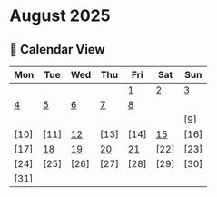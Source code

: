 # August 2025

## 📅 Calendar View

| Mon | Tue | Wed | Thu | Fri | Sat | Sun |
|-----|-----|-----|-----|-----|-----|-----|
| | | | | [1](01-08-2025.md) | [2](02-08-2025.md) | [3](03-08-2025.md) |
| [4](04-08-2025.md) | [5](05-08-2025.md) | [6](06-08-2025.md) | [7](07-08-2025.md) | [8](08-08-2025.md) | | |
| | | | | | | [9] |
| [10] | [11] | [12](12-08-2025.md) | [13] | [14] | [15](15-08-2025.md) | [16] |
| [17] | [18](18-08-2025.md) | [19](19-08-2025.md) | [20](20-08-2025.md) | [21](21-08-2025.md) | [22] | [23] |
| [24] | [25] | [26] | [27] | [28] | [29] | [30] |
| [31] | | | | | | |

